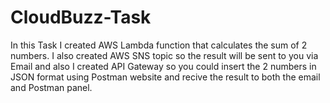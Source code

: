 # CloudBuzz-Task
In this Task I created AWS Lambda function that calculates the sum of 2 numbers.
I also created AWS SNS topic so the result will be sent to you via Email and also I created API Gateway so you could insert the 2 numbers in JSON format using Postman website and recive the result to both the email and Postman panel.
